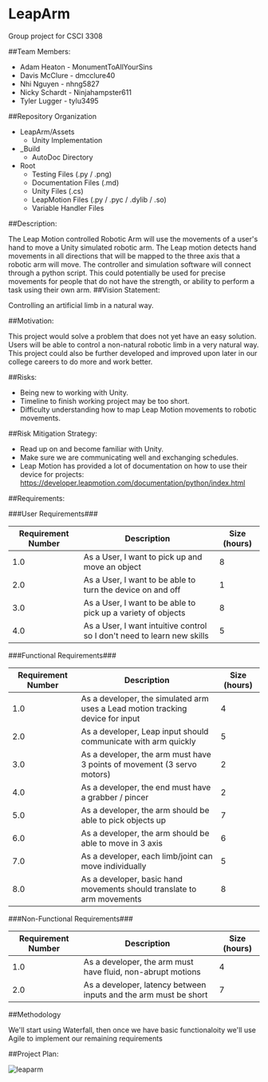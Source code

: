 # LeapArm
Group project for CSCI 3308

##Team Members:
* Adam Heaton - MonumentToAllYourSins
* Davis McClure - dmcclure40
* Nhi Nguyen - nhng5827
* Nicky Schardt - Ninjahampster611
* Tyler Lugger - tylu3495

##Repository Organization
* LeapArm/Assets
  * Unity Implementation
* _Build
  * AutoDoc Directory
* Root
  * Testing Files (.py / .png)
  * Documentation Files (.md)
  * Unity Files (.cs)
  * LeapMotion Files (.py / .pyc / .dylib / .so)
  * Variable Handler Files

##Description:

The Leap Motion controlled Robotic Arm will use the movements of a user's hand to move a Unity simulated robotic arm. The Leap motion detects hand movements in all directions that will be mapped to the three axis that a robotic arm will move. The controller and simulation software will connect through a python script. This could potentially be used for precise movements for people that do not have the strength, or ability to perform a task using their own arm. 
##Vision Statement:

Controlling an artificial limb in a natural way.

##Motivation:

This project would solve a problem that does not yet have an easy solution. Users will be able to control a non-natural robotic limb in a very natural way. This project could also be further developed and improved upon later in our college careers to do more and work better.

##Risks:
* Being new to working with Unity.
* Timeline to finish working project may be too short.
* Difficulty understanding how to map Leap Motion movements to robotic movements.

##Risk Mitigation Strategy:
* Read up on and become familiar with Unity. 
* Make sure we are communicating well and exchanging schedules.
* Leap Motion has provided a lot of documentation on how to use their device for projects: https://developer.leapmotion.com/documentation/python/index.html

##Requirements:

###User Requirements###

Requirement Number| Description|Size (hours)
---------|--------|------------
1.0 | As a User, I want to pick up and move an object | 8
2.0 | As a User, I want to be able to turn the device on and off | 1
3.0 | As a User, I want to be able to pick up a variety of objects | 8
4.0 | As a User, I want intuitive control so I don't need to learn new skills | 5

###Functional Requirements###

Requirement Number| Description | Size (hours)
---------|--------|-----------
1.0 | As a developer, the simulated arm uses a Lead motion tracking device for input | 4
2.0 | As a developer, Leap input should communicate with arm quickly | 5
3.0 | As a developer, the arm must have 3 points of movement (3 servo motors) | 2
4.0 | As a developer, the end must have a grabber / pincer| 2
5.0 | As a developer, the arm should be able to pick objects up | 7
6.0 | As a developer, the arm should be able to move in 3 axis | 6
7.0 | As a developer, each limb/joint can move individually | 5
8.0 | As a developer, basic hand movements should translate to arm movements | 8

###Non-Functional Requirements###

Requirement Number| Description | Size (hours)
---------|--------|---------------
1.0 | As a developer, the arm must have fluid, non-abrupt motions | 4
2.0 | As a developer, latency between inputs and the arm must be short | 7

##Methodology

We'll start using Waterfall, then once we have basic functionaloity we'll use Agile to implement our remaining requirements

##Project Plan:

![leaparm](https://cloud.githubusercontent.com/assets/3279958/13099364/79832088-d4ee-11e5-8a92-9ff2ca5b5d4a.JPG)
